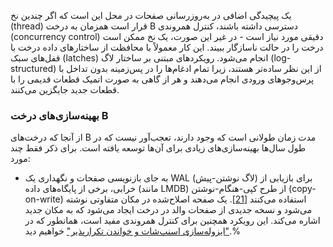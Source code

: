یک پیچیدگی اضافی در به‌روزرسانی صفحات در محل این است که اگر چندین نخ (thread) قرار است همزمان به درخت B دسترسی داشته باشند، کنترل همروندی (concurrency control) دقیقی مورد نیاز است - در غیر این صورت، یک نخ ممکن است درخت را در حالت ناسازگار ببیند. این کار معمولاً با محافظت از ساختارهای داده درخت با قفل‌های سبک (latches) انجام می‌شود. رویکردهای مبتنی بر ساختار لاگ (log-structured) از این نظر ساده‌تر هستند، زیرا تمام ادغام‌ها را در پس‌زمینه بدون تداخل با پرس‌وجوهای ورودی انجام می‌دهند و هر از گاهی به صورت اتمیک قطعات قدیمی را با قطعات جدید جایگزین می‌کنند.

### بهینه‌سازی‌های درخت B

از آنجا که درخت‌های B مدت زمان طولانی است که وجود دارند، تعجب‌آور نیست که در طول سال‌ها بهینه‌سازی‌های زیادی برای آن‌ها توسعه یافته است. برای ذکر فقط چند مورد:

* به جای بازنویسی صفحات و نگهداری یک WAL (لاگ نوشتن-پیش) برای بازیابی از خرابی، برخی از پایگاه‌های داده (مانند LMDB) از طرح کپی-هنگام-نوشتن (copy-on-write) استفاده می‌کنند [[21](ch03.html#Chu2014we)]. یک صفحه اصلاح‌شده در مکان متفاوتی نوشته می‌شود و نسخه جدیدی از صفحات والد در درخت ایجاد می‌شود که به مکان جدید اشاره می‌کند. این رویکرد همچنین برای کنترل همروندی مفید است، همانطور که در ["ایزوله‌سازی اسنپ‌شات و خواندن تکرارپذیر"](ch07.html#sec_transactions_snapshot_isolation) خواهیم دید.% 